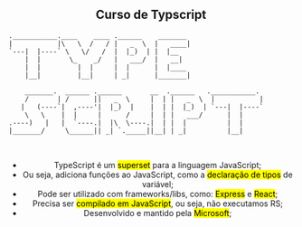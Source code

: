 <div align="center">
    <h2>Curso de Typscript</h2>
</div>
                                                                                                            
```
.___________.____    ____ .______    _______ 
|           |\   \  /   / |   _  \  |   ____|
`---|  |----` \   \/   /  |  |_)  | |  |__   
    |  |       \_    _/   |   ___/  |   __|  
    |  |         |  |     |  |      |  |____ 
    |__|         |__|     | _|      |_______|
    
    _______.  ______ .______       __  .______   .___________.
    /       | /      ||   _  \     |  | |   _  \  |           |
   |   (----`|  ,----'|  |_)  |    |  | |  |_)  | `---|  |----`
    \   \    |  |     |      /     |  | |   ___/      |  |     
.----)   |   |  `----.|  |\  \----.|  | |  |          |  |     
|_______/     \______|| _| `._____||__| | _|          |__|     
```
</br>

<div align="center">
    <ul>
        <li>
            TypeScript é um <mark>superset</mark> para a linguagem JavaScript;
        </li>
        <li>
            Ou seja, adiciona funções ao JavaScript, como a <mark>declaração de tipos</mark> de variável;
        </li>
        <li>
            Pode ser utilizado com frameworks/libs, como: <mark>Express</mark> e <mark>React</mark>;
        </li>
        <li>
            Precisa ser <mark>compilado em JavaScript</mark>, ou seja, não executamos RS;
        </li>
        <li>
            Desenvolvido e mantido pela <mark>Microsoft</mark>;
        </li>
    </ul>
</div>